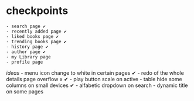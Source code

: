 
# checkpoints
    - search page ✔
    - recently added page ✔
    - liked books page ✔
    - trending books page ✔
    - history page ✔
    - author page ✔
    - my Library page 
    - profile page 

*ideas*
    - menu icon change to white in certain pages ✔
    - redo of the whole details page overflow x ✔
    - play button scale on active
    - table hide some columns on small devices ✔
    - alfabetic dropdown on search
    - dynamic title on some pages
